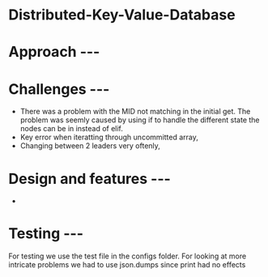 # Distributed-Key-Value-Database
# Approach --- 

# Challenges --- 
- There was a problem with the MID not matching in the initial get. The problem was seemly caused by using if to handle the different state the nodes can be in instead of elif.
- Key error when iteratting through uncommitted array,
- Changing between 2 leaders very oftenly,
# Design and features --- 
- 
# Testing --- 
For testing we use the test file in the configs folder. For looking at more intricate problems we had to use json.dumps since print had no effects
